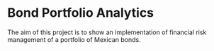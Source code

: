 # Bond Portfolio Analytics
The aim of this project is to show an implementation of financial risk management of a portfolio of Mexican bonds.
